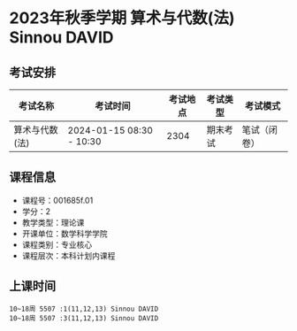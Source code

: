 # 2023年秋季学期 算术与代数(法) Sinnou DAVID




## 考试安排

| 考试名称 | 考试时间 | 考试地点 | 考试类型 | 考试模式 |
| -------- | -------- | -------- | -------- | -------- |
| 算术与代数(法) | 2024-01-15 08:30 - 10:30 | 2304 | 期末考试 | 笔试（闭卷） |





## 课程信息

- 课程号：001685f.01
- 学分：2
- 教学类型：理论课
- 开课单位：数学科学学院
- 课程类别：专业核心
- 课程层次：本科计划内课程

## 上课时间

```
10~18周 5507 :1(11,12,13) Sinnou DAVID
10~18周 5507 :3(11,12,13) Sinnou DAVID
```

